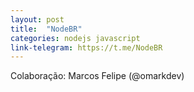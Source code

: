 ```yaml
---
layout: post
title:  "NodeBR"
categories: nodejs javascript
link-telegram: https://t.me/NodeBR
---
```

Colaboração: Marcos Felipe (@omarkdev)
